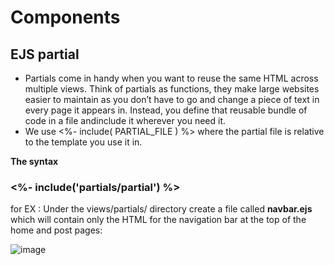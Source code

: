 # Components #

## EJS partial ##

- Partials come in handy when you want to reuse the same HTML across multiple views. Think of partials as functions, they make large websites easier to maintain as you don’t have to go and change a piece of text in every page it appears in. Instead, you define that reusable bundle of code in a file andinclude it wherever you need it.
- We use <%- include( PARTIAL_FILE ) %> where the partial file is relative to the template you use it in.

**The  syntax**

### <%- include('partials/partial') %>

for EX :
Under the views/partials/ directory create a file called **navbar.ejs** which will contain only the HTML for the navigation bar at the top of the home and post pages:

![image](img/par.png)


